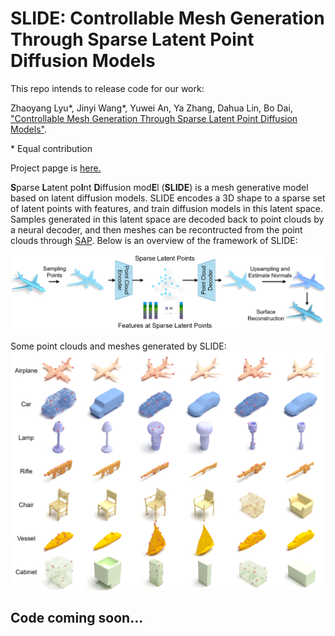 # SLIDE: Controllable Mesh Generation Through Sparse Latent Point Diffusion Models
This repo intends to release code for our work: 

Zhaoyang Lyu\*, Jinyi Wang\*, Yuwei An, Ya Zhang, Dahua Lin, Bo Dai, ["Controllable Mesh Generation Through Sparse Latent Point Diffusion Models"](https://arxiv.org/abs/2303.07938).

\* Equal contribution

Project papge is [here.](https://slide-3d.github.io/)

**S**parse **L**atent po**I**nt **D**iffusion mod**E**l (**SLIDE**) is a mesh generative model based on latent diffusion models.
SLIDE encodes a 3D shape to a sparse set of latent points with features, and train diffusion models in this latent space.
Samples generated in this latent space are decoded back to point clouds by a neural decoder, and then meshes can be recontructed from the point clouds through [SAP](https://arxiv.org/abs/2106.03452). Below is an overview of the framework of SLIDE:

![slide_overview](figures/overview.png)

Some point clouds and meshes generated by SLIDE:
![slide_examples](figures/examples.png)

## Code coming soon...
